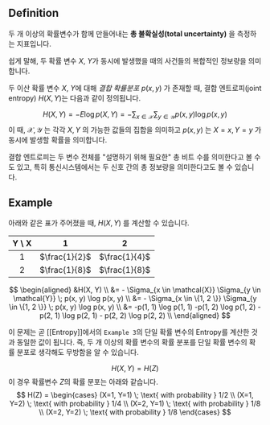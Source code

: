 ## Definition
두 개 이상의 확률변수가 함께 만들어내는 **총 불확실성(total uncertainty)** 을 측정하는 지표입니다.

쉽게 말해, 두 확률 변수 $X$, $Y$가 동시에 발생했을 때의 사건들의 복합적인 정보량을 의미합니다.

두 이산 확률 변수 $X$, $Y$에 대해 *결합 확률분포* $p(x, y)$ 가 존재할 때, 결합 엔트로피(joint entropy) $H(X, Y)$는 다음과 같이 정의됩니다.

$$
H(X, Y) = -E \log p(X, Y) = -\sum_{x \in \mathcal{X}} \sum_{y \in \mathcal{Y}} p(x, y) \log p(x, y)
$$
이 때, $\mathcal{X}, \mathcal{Y}$ 는 각각 $X, Y$ 의 가능한 값들의 집합을 의미하고 $p(x, y)$ 는 $X=x, Y=y$ 가 동시에 발생할 확률을 의미합니다.

결합 엔트로피는 두 변수 전체를 "설명하기 위해 필요한" 총 비트 수를 의미한다고 볼 수도 있고, 특히 통신시스템에서는 두 신호 간의 총 정보량을 의미한다고도 볼 수 있습니다.

## Example
아래와 같은 표가 주어졌을 때, $H(X, Y)$ 를 계산할 수 있습니다.


<center>

| Y \ X |           1   |           2   |
| :---: | :-----------: | :-----------: |
|   1   | $\frac{1}{2}$ | $\frac{1}{4}$ |
|   2   | $\frac{1}{8}$ | $\frac{1}{8}$ |

</center>

$$
\begin{aligned}
&H(X, Y) \\
&= - \Sigma_{x \in \mathcal{X}} \Sigma_{y \in \mathcal{Y}} \; p(x, y) \log p(x, y) \\
&= - \Sigma_{x \in \{1, 2 \}} \Sigma_{y \in \{1, 2 \}} \; p(x, y) \log p(x, y) \\
&= -p(1, 1) \log p(1, 1) -p(1, 2) \log p(1, 2) -p(2, 1) \log p(2, 1) - p(2, 2) \log p(2, 2) \\
\end{aligned}
$$

이 문제는 곧 [[Entropy]]에서의 `Example 3`의 단일 확률 변수의 Entropy를 계산한 것과 동일한 값이 됩니다. 즉, 두 개 이상의 확률 변수의 확률 분포를 단일 확률 변수의 확률 분포로 생각해도 무방함을 알 수 있습니다.

$$
H(X, Y) = H(Z)
$$
이 경우 확률변수 $Z$의 확률 분포는 아래와 같습니다.
$$
H(Z) = 
\begin{cases}
(X=1, Y=1) \; \text{ with probability } 1/2 \\
(X=1, Y=2) \; \text{ with probability } 1/4 \\
(X=2, Y=1) \; \text{ with probability } 1/8 \\
(X=2, Y=2) \; \text{ with probability } 1/8 
\end{cases}
$$
